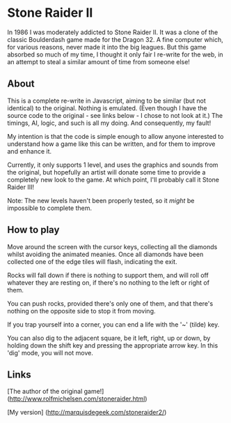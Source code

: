 # Stone Raider II


In 1986 I was moderately addicted to Stone Raider II. It was a clone of the classic Boulderdash game made for the Dragon 32. A fine computer which, for various reasons, never made it into the big leagues. But this game absorbed so much of my time, I thought it only fair I re-write for the web, in an attempt to steal a similar amount of time from someone else!

## About

This is a complete re-write in Javascript, aiming to be similar (but not identical) to the original. Nothing is emulated. (Even though I have the source code to the original - see links below - I chose to not look at it.) The timings, AI, logic, and such is all my doing. And consequently, my fault!


My intention is that the code is simple enough to allow anyone interested to understand how a game like this can be written, and for them to improve and enhance it.

Currently, it only supports 1 level, and uses the graphics and sounds from the original, but hopefully an artist will donate some time to provide a completely new look to the game. At which point, I'll probably call it Stone Raider III!

Note: The new levels haven't been properly tested, so it _might_ be impossible to complete them.


## How to play

Move around the screen with the cursor keys, collecting all the diamonds whilst avoiding the animated meanies. Once all diamonds have been collected one of the edge tiles will flash, indicating the exit.

Rocks will fall down if there is nothing to support them, and will roll off whatever they are resting on, if there's no nothing to the left or right of them.

You can push rocks, provided there's only one of them, and that there's nothing on the opposite side to stop it from moving.

If you trap yourself into a corner, you can end a life with the '~' (tilde) key.

You can also dig to the adjacent square, be it left, right, up or down, by holding down the shift key and pressing the appropriate arrow key. In this 'dig' mode, you will not move.


## Links

[The author of the original game!] (http://www.rolfmichelsen.com/stoneraider.html)

[My version] (http://marquisdegeek.com/stoneraider2/)
